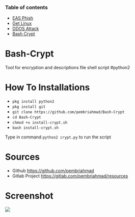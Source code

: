 ### Table of contents

* [EAS Phish](https://github.com/pembriahmad/EAS-Phish)
* [Get Linux](https://github.com/pembriahmad/Get-Linux)
* [DDOS Attack](https://github.com/pembriahmad/DDOS)
* [Bash Crypt](https://github.com/pembriahmad/Bash-Crypt)

# Bash-Crypt

Tool for encryption and descriptions file shell script
#python2

# How To Installations

* ```pkg install python2```
* ```pkg install git```
* ```git clone https://github.com/pembriahmad/Bash-Crypt```
* ```cd Bash-Crypt```
* ```chmod +x install-crypt.sh```
* ```bash install-crypt.sh```

Type in command  ```python2 crypt.py``` to run the script

# Sources 
 * Github https://github.com/pembriahmad
 * Gitlab Project https://gitlab.com/pembriahmad/resources

# Screenshot
![](https://gitlab.com/pembriahmad/resources/-/raw/master/Bash-Crypt/Screenshot_20201005-132759.jpg)
